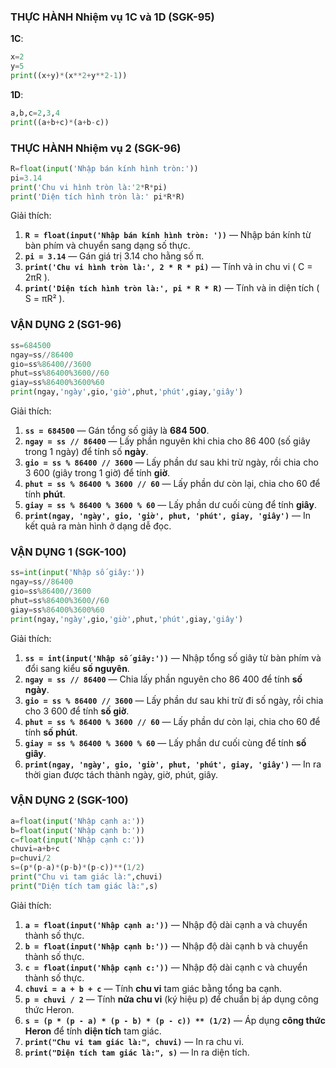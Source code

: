 ### THỰC HÀNH Nhiệm vụ 1C và 1D (SGK-95)
**1C**:
```python
x=2
y=5
print((x+y)*(x**2+y**2-1))
```
**1D**:
```python
a,b,c=2,3,4
print((a+b+c)*(a+b-c))
```
### THỰC HÀNH Nhiệm vụ 2 (SGK-96)
```python
R=float(input('Nhập bán kính hình tròn:'))
pi=3.14
print('Chu vi hình tròn là:'2*R*pi)
print('Diện tích hình tròn là:' pi*R*R)
```
Giải thích:
1. **`R = float(input('Nhập bán kính hình tròn: '))`** — Nhập bán kính từ bàn phím và chuyển sang dạng số thực.
2. **`pi = 3.14`** — Gán giá trị 3.14 cho hằng số π.
3. **`print('Chu vi hình tròn là:', 2 * R * pi)`** — Tính và in chu vi ( C = 2πR ).
4. **`print('Diện tích hình tròn là:', pi * R * R)`** — Tính và in diện tích ( S = πR² ).
### VẬN DỤNG 2 (SG1-96)
```python
ss=684500
ngay=ss//86400
gio=ss%86400//3600
phut=ss%86400%3600//60
giay=ss%86400%3600%60
print(ngay,'ngày',gio,'giờ',phut,'phút',giay,'giây')
```
Giải thích:
1. **`ss = 684500`** — Gán tổng số giây là **684 500**.
2. **`ngay = ss // 86400`** — Lấy phần nguyên khi chia cho 86 400 (số giây trong 1 ngày) để tính số **ngày**.
3. **`gio = ss % 86400 // 3600`** — Lấy phần dư sau khi trừ ngày, rồi chia cho 3 600 (giây trong 1 giờ) để tính **giờ**.
4. **`phut = ss % 86400 % 3600 // 60`** — Lấy phần dư còn lại, chia cho 60 để tính **phút**.
5. **`giay = ss % 86400 % 3600 % 60`** — Lấy phần dư cuối cùng để tính **giây**.
6. **`print(ngay, 'ngày', gio, 'giờ', phut, 'phút', giay, 'giây')`** — In kết quả ra màn hình ở dạng dễ đọc.
### VẬN DỤNG 1 (SGK-100)
```python
ss=int(input('Nhập số giây:'))
ngay=ss//86400
gio=ss%86400//3600
phut=ss%86400%3600//60
giay=ss%86400%3600%60
print(ngay,'ngày',gio,'giờ',phut,'phút',giay,'giây')
```
Giải thích:
1. **`ss = int(input('Nhập số giây:'))`** — Nhập tổng số giây từ bàn phím và đổi sang kiểu **số nguyên**.
2. **`ngay = ss // 86400`** — Chia lấy phần nguyên cho 86 400 để tính **số ngày**.
3. **`gio = ss % 86400 // 3600`** — Lấy phần dư sau khi trừ đi số ngày, rồi chia cho 3 600 để tính **số giờ**.
4. **`phut = ss % 86400 % 3600 // 60`** — Lấy phần dư còn lại, chia cho 60 để tính **số phút**.
5. **`giay = ss % 86400 % 3600 % 60`** — Lấy phần dư cuối cùng để tính **số giây**.
6. **`print(ngay, 'ngày', gio, 'giờ', phut, 'phút', giay, 'giây')`** — In ra thời gian được tách thành ngày, giờ, phút, giây.
### VẬN DỤNG 2 (SGK-100)
```python
a=float(input('Nhập cạnh a:'))
b=float(input('Nhập cạnh b:'))
c=float(input('Nhập cạnh c:'))
chuvi=a+b+c
p=chuvi/2
s=(p*(p-a)*(p-b)*(p-c))**(1/2)
print("Chu vi tam giác là:",chuvi)
print("Diện tích tam giác là:",s)
```
Giải thích:
1. **`a = float(input('Nhập cạnh a:'))`** — Nhập độ dài cạnh a và chuyển thành số thực.
2. **`b = float(input('Nhập cạnh b:'))`** — Nhập độ dài cạnh b và chuyển thành số thực.
3. **`c = float(input('Nhập cạnh c:'))`** — Nhập độ dài cạnh c và chuyển thành số thực.
4. **`chuvi = a + b + c`** — Tính **chu vi** tam giác bằng tổng ba cạnh.
5. **`p = chuvi / 2`** — Tính **nửa chu vi** (ký hiệu p) để chuẩn bị áp dụng công thức Heron.
6. **`s = (p * (p - a) * (p - b) * (p - c)) ** (1/2)`** — Áp dụng **công thức Heron** để tính **diện tích** tam giác.
7. **`print("Chu vi tam giác là:", chuvi)`** — In ra chu vi.
8. **`print("Diện tích tam giác là:", s)`** — In ra diện tích.
